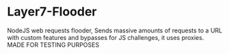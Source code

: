 # Layer7-Flooder
NodeJS web requests flooder, Sends massive amounts of requests to a URL with custom features and bypasses for JS challenges, it uses proxies. MADE FOR TESTING PURPOSES
